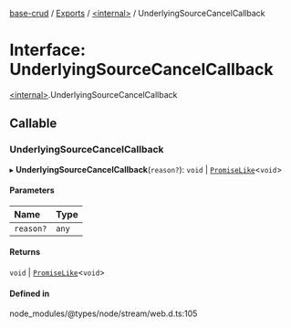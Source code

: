 [base-crud](../README.md) / [Exports](../modules.md) / [\<internal\>](../modules/internal_.md) / UnderlyingSourceCancelCallback

# Interface: UnderlyingSourceCancelCallback

[\<internal\>](../modules/internal_.md).UnderlyingSourceCancelCallback

## Callable

### UnderlyingSourceCancelCallback

▸ **UnderlyingSourceCancelCallback**(`reason?`): `void` \| [`PromiseLike`](internal_.PromiseLike.md)\<`void`\>

#### Parameters

| Name | Type |
| :------ | :------ |
| `reason?` | `any` |

#### Returns

`void` \| [`PromiseLike`](internal_.PromiseLike.md)\<`void`\>

#### Defined in

node_modules/@types/node/stream/web.d.ts:105
